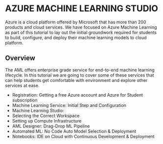 # AZURE MACHINE LEARNING STUDIO

Azure is a cloud platform offered by Microsoft that has more than 200 products and cloud
services. 
We have focused on Azure Machine Learning as part of this tutorial to lay out the initial
groundwork required for students to build, configure, and deploy their machine learning
models to cloud platform.

## Overview
The AML offers enterprise grade service for end-to-end machine learning lifecycle. In this
tutorial we are going to cover some of these services that can help students get comfortable
with environment and explore other services at ease.
* Registration: Getting a free Azure account and Azure for Student subscription
* Machine Learning Service: Initial Step and Configuration
* Machine Learning Studio:
* Selecting the Correct Workspace
* Setting up Compute Infrastructure
* AML Designer: Drag-Drop ML Pipeline
* Automated ML: No Code Auto Model Selection & Deployment
* Notebooks: IDE on Cloud with Continuous Development & Deployment
